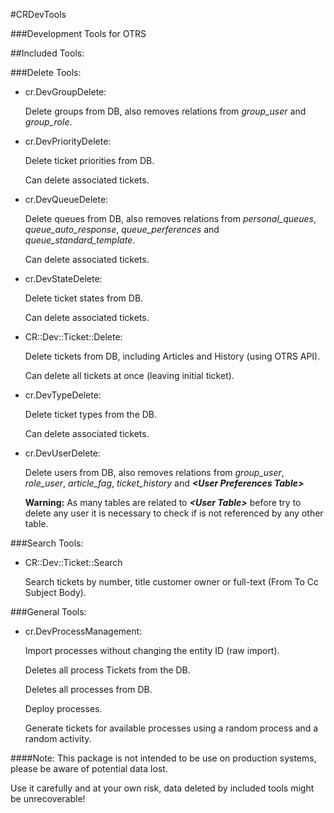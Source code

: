#CRDevTools

###Development Tools for OTRS

##Included Tools:

###Delete Tools:

* cr.DevGroupDelete:

  Delete groups from DB, also removes relations from _group_user_ and _group_role_.

* cr.DevPriorityDelete:

  Delete ticket priorities from DB.

  Can delete associated tickets.

* cr.DevQueueDelete:

  Delete queues from DB, also removes relations from _personal_queues_, _queue_auto_response_, _queue_perferences_ and _queue_standard_template_.

  Can delete associated tickets.

* cr.DevStateDelete:

  Delete ticket states from DB.

  Can delete associated tickets.

* CR::Dev::Ticket::Delete:

   Delete tickets from DB, including Articles and History (using OTRS API).

   Can delete all tickets at once (leaving initial ticket).

* cr.DevTypeDelete:

   Delete ticket types from the DB.

   Can delete associated tickets.

* cr.DevUserDelete:

  Delete users from DB, also removes relations from _group_user_, _role_user_, _article_fag_, _ticket_history_ and **_&lt;User Preferences Table&gt;_**

  **Warning:** As many tables are related to **_&lt;User Table&gt;_** before try to delete any user it is necessary to check if is not referenced by any other table.

###Search Tools:
* CR::Dev::Ticket::Search

  Search tickets by number, title customer owner or full-text (From To Cc Subject Body).

###General Tools:

* cr.DevProcessManagement:

   Import processes without changing the entity ID (raw import).

   Deletes all process Tickets from the DB.

   Deletes all processes from DB.

   Deploy processes.

   Generate tickets for available processes using a random process and a random activity.

####Note:
This package is not intended to be use on production systems, please be aware of potential data lost.

Use it carefully and at your own risk, data deleted by included tools might be unrecoverable!
